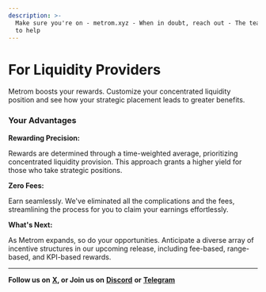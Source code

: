 ```yaml
---
description: >-
  Make sure you're on - metrom.xyz - When in doubt, reach out - The team is here
  to help
---
```


# For Liquidity Providers

Metrom boosts your rewards. Customize your concentrated liquidity position and see how your strategic placement leads to greater benefits.

### Your Advantages

**Rewarding Precision:**&#x20;

Rewards are determined through a time-weighted average, prioritizing concentrated liquidity provision. This approach grants a higher yield for those who take strategic positions.

**Zero Fees:**&#x20;

Earn seamlessly. We've eliminated all the complications and the fees, streamlining the process for you to claim your earnings effortlessly.

**What's Next:**&#x20;

As Metrom expands, so do your opportunities. Anticipate a diverse array of incentive structures in our upcoming release, including fee-based, range-based, and KPI-based rewards.

***

**Follow us on** [**X**](https://twitter.com/metromxyz)**, or Join us on** [**Discord**](https://discord.com/invite/S2kBEAGWbM) **or** [**Telegram**](https://t.me/metrom\_xyz)&#x20;
